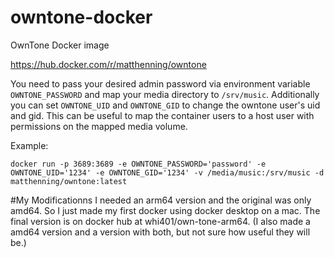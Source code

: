 # owntone-docker
OwnTone Docker image

https://hub.docker.com/r/matthenning/owntone

You need to pass your desired admin password via environment variable `OWNTONE_PASSWORD` and map your media directory to `/srv/music`.
Additionally you can set `OWNTONE_UID` and `OWNTONE_GID` to change the owntone user's uid and gid. This can be useful to map the container users to a host user with permissions on the mapped media volume.

Example:

```
docker run -p 3689:3689 -e OWNTONE_PASSWORD='password' -e OWNTONE_UID='1234' -e OWNTONE_GID='1234' -v /media/music:/srv/music -d matthenning/owntone:latest
```

#My Modificationns
I needed an arm64 version and the original was only amd64.  So I just made my first docker using docker desktop on a mac.  The final version is on docker hub at whi401/own-tone-arm64.  (I also made a amd64 version and a version with both, but not sure how useful they will be.)
